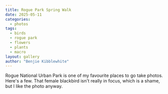 ```yaml
---
title: Rogue Park Spring Walk
date: 2025-05-11
categories:
  - photos
tags:
  - birds
  - rogue park
  - flowers
  - plants
  - macro
layout: gallery
author: "Benjie Kibblewhite"
---
```


Rogue National Urban Park is one of my favourite places to go take photos. Here's a few. That female blackbird isn't really in focus, which is a shame, but I like the photo anyway.
